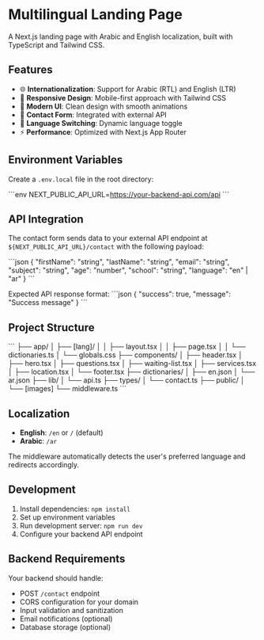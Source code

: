 # Multilingual Landing Page

A Next.js landing page with Arabic and English localization, built with TypeScript and Tailwind CSS.

## Features

- 🌐 **Internationalization**: Support for Arabic (RTL) and English (LTR)
- 📱 **Responsive Design**: Mobile-first approach with Tailwind CSS
- 🎨 **Modern UI**: Clean design with smooth animations
- 📝 **Contact Form**: Integrated with external API
- 🔄 **Language Switching**: Dynamic language toggle
- ⚡ **Performance**: Optimized with Next.js App Router

## Environment Variables

Create a `.env.local` file in the root directory:

\`\`\`env
NEXT_PUBLIC_API_URL=https://your-backend-api.com/api
\`\`\`

## API Integration

The contact form sends data to your external API endpoint at `${NEXT_PUBLIC_API_URL}/contact` with the following payload:

\`\`\`json
{
  "firstName": "string",
  "lastName": "string", 
  "email": "string",
  "subject": "string",
  "age": "number",
  "school": "string",
  "language": "en" | "ar"
}
\`\`\`

Expected API response format:
\`\`\`json
{
  "success": true,
  "message": "Success message"
}
\`\`\`

## Project Structure

\`\`\`
├── app/
│   ├── [lang]/
│   │   ├── layout.tsx
│   │   ├── page.tsx
│   │   └── dictionaries.ts
│   └── globals.css
├── components/
│   ├── header.tsx
│   ├── hero.tsx
│   ├── questions.tsx
│   ├── waiting-list.tsx
│   ├── services.tsx
│   ├── location.tsx
│   └── footer.tsx
├── dictionaries/
│   ├── en.json
│   └── ar.json
├── lib/
│   └── api.ts
├── types/
│   └── contact.ts
├── public/
│   └── [images]
└── middleware.ts
\`\`\`

## Localization

- **English**: `/en` or `/` (default)
- **Arabic**: `/ar`

The middleware automatically detects the user's preferred language and redirects accordingly.

## Development

1. Install dependencies: `npm install`
2. Set up environment variables
3. Run development server: `npm run dev`
4. Configure your backend API endpoint

## Backend Requirements

Your backend should handle:
- POST `/contact` endpoint
- CORS configuration for your domain
- Input validation and sanitization
- Email notifications (optional)
- Database storage (optional)
